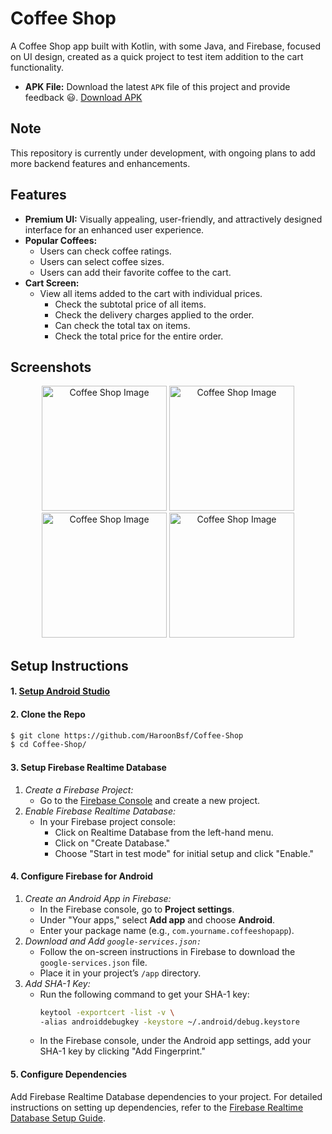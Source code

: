 # Coffee Shop

A Coffee Shop app built with Kotlin, with some Java, and Firebase, focused on UI design, created as a quick project to test item addition to the cart functionality.

- **APK File:** Download the latest `APK` file of this project and provide feedback 😃. [Download APK]()

## Note
This repository is currently under development, with ongoing plans to add more backend features and enhancements.

## Features

 * **Premium UI:** Visually appealing, user-friendly, and attractively designed interface for an enhanced user experience.
 * **Popular Coffees:**
   * Users can check coffee ratings.
   * Users can select coffee sizes.
   * Users can add their favorite coffee to the cart.
 * **Cart Screen:**
   * View all items added to the cart with individual prices.
      * Check the subtotal price of all items.
      * Check the delivery charges applied to the order.
      * Can check the total tax on items.
      * Check the total price for the entire order.

## Screenshots

<div align="center">
  <img src="https://github.com/user-attachments/assets/904d77b1-78f1-41b5-ab43-f6c1e6934bd8" width="200" alt="Coffee Shop Image">
  <img src="https://github.com/user-attachments/assets/7dd2f990-ee7f-4f17-a626-b9ef1cf19a52" width="200" alt="Coffee Shop Image">
  <img src="https://github.com/user-attachments/assets/7595290a-7b03-4962-9291-9c10039a0f92" width="200" alt="Coffee Shop Image">
  <img src="https://github.com/user-attachments/assets/7ade6963-ef29-434e-b9ed-559ffaf7b376" width="200" alt="Coffee Shop Image">
  <br>
</div>

## Setup Instructions

#### 1. [Setup Android Studio](https://developer.android.com/studio)

#### 2. Clone the Repo

```sh
$ git clone https://github.com/HaroonBsf/Coffee-Shop
$ cd Coffee-Shop/
```

#### 3. Setup Firebase Realtime Database

1. *Create a Firebase Project:*
    - Go to the [Firebase Console](https://console.firebase.google.com/) and create a new project.
2. *Enable Firebase Realtime Database:*
    - In your Firebase project console:
      - Click on Realtime Database from the left-hand menu.
      - Click on "Create Database."
      - Choose "Start in test mode" for initial setup and click "Enable."

#### 4. Configure Firebase for Android

1. *Create an Android App in Firebase:*
    - In the Firebase console, go to **Project settings**.
    - Under "Your apps," select **Add app** and choose **Android**.
    - Enter your package name (e.g., `com.yourname.coffeeshopapp`).
2. *Download and Add `google-services.json:`*
    - Follow the on-screen instructions in Firebase to download the `google-services.json` file.
    - Place it in your project’s `/app` directory.
3. *Add SHA-1 Key:*
    - Run the following command to get your SHA-1 key:
      <br>
      ```sh
      keytool -exportcert -list -v \
      -alias androiddebugkey -keystore ~/.android/debug.keystore
      ```
    - In the Firebase console, under the Android app settings, add your SHA-1 key by clicking "Add Fingerprint."

#### 5. Configure Dependencies

Add Firebase Realtime Database dependencies to your project. For detailed instructions on setting up dependencies, refer to the [Firebase Realtime Database Setup Guide](https://firebase.google.com/docs/database/android/start).
  
      

